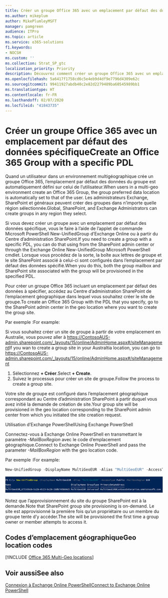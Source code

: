 ```yaml
---
title: Créer un groupe Office 365 avec un emplacement par défaut des données spécifique
ms.author: mikeplum
author: MikePlumleyMSFT
manager: pamgreen
audience: ITPro
ms.topic: article
ms.service: o365-solutions
f1.keywords:
- NOCSH
ms.custom: ''
ms.collection: Strat_SP_gtc
localization_priority: Priority
description: Découvrez comment créer un groupe Office 365 avec un emplacement par défaut des données spécifique dans un environnement multigéographique.
ms.openlocfilehash: 5a6417f1758cd6c5e4eb9d4df9e7796d4309e62c
ms.sourcegitcommit: 99411927abdb40c2e82d2279489ba60545989bb1
ms.translationtype: HT
ms.contentlocale: fr-FR
ms.lasthandoff: 02/07/2020
ms.locfileid: "41843735"
---
```

# <a name="create-an-office-365-group-with-a-specific-pdl"></a><span data-ttu-id="824da-103">Créer un groupe Office 365 avec un emplacement par défaut des données spécifique</span><span class="sxs-lookup"><span data-stu-id="824da-103">Create an Office 365 Group with a specific PDL</span></span>

<span data-ttu-id="824da-104">Quand un utilisateur dans un environnement multigéographique crée un groupe Office 365, l’emplacement par défaut des données du groupe est automatiquement défini sur celui de l’utilisateur.</span><span class="sxs-lookup"><span data-stu-id="824da-104">When users in a multi-geo environment create an Office 365 Group, the group preferred data location is automatically set to that of the user.</span></span> <span data-ttu-id="824da-105">Les administrateurs Exchange, SharePoint et généraux peuvent créer des groupes dans n’importe quelle région sélectionnée.</span><span class="sxs-lookup"><span data-stu-id="824da-105">Global, SharePoint, and Exchange Administrators can create groups in any region they select.</span></span> 

<span data-ttu-id="824da-106">Si vous devez créer un groupe avec un emplacement par défaut des données spécifique, vous le faire à l’aide de l’applet de commande Microsoft PowerShell New-UnifiedGroup d’Exchange Online ou à partir du Centre d’administration SharePoint.</span><span class="sxs-lookup"><span data-stu-id="824da-106">If you need to create a group with a specific PDL, you can do that using from the SharePoint admin center or through the Exchange Online New-UnifiedGroup Microsoft PowerShell cmdlet.</span></span> <span data-ttu-id="824da-107">Lorsque vous procédez de la sorte, la boîte aux lettres de groupe et le site SharePoint associé à celui-ci sont configurés dans l’emplacement par défaut des données spécifié.</span><span class="sxs-lookup"><span data-stu-id="824da-107">When you do this, both the group mailbox and SharePoint site associated with the group will be provisioned in the specified PDL.</span></span>

<span data-ttu-id="824da-108">Pour créer un groupe Office 365 incluant un emplacement par défaut des données à spécifier, accédez au Centre d’administration SharePoint de l’emplacement géographique dans lequel vous souhaitez créer le site de groupe.</span><span class="sxs-lookup"><span data-stu-id="824da-108">To create an Office 365 Group with the PDL that you specify, go to the SharePoint admin center in the geo location where you want to create the group site.</span></span>

<span data-ttu-id="824da-109">Par exemple :</span><span class="sxs-lookup"><span data-stu-id="824da-109">For example:</span></span>

<span data-ttu-id="824da-110">Si vous souhaitez créer un site de groupe à partir de votre emplacement en Australie, vous pouvez aller à https://ContosoAUS-admin.sharepoint.com/_layouts/15/online/AdminHome.aspx#/siteManagement</span><span class="sxs-lookup"><span data-stu-id="824da-110">If you wan to create a group site in your Australtia location, you can go to https://ContosoAUS-admin.sharepoint.com/_layouts/15/online/AdminHome.aspx#/siteManagement</span></span>

1. <span data-ttu-id="824da-111">Sélectionnez **+ Créer**.</span><span class="sxs-lookup"><span data-stu-id="824da-111">Select **+ Create**.</span></span>
2. <span data-ttu-id="824da-112">Suivez le processus pour créer un site de groupe.</span><span class="sxs-lookup"><span data-stu-id="824da-112">Follow the process to create a group site.</span></span>

<span data-ttu-id="824da-113">Votre site de groupe est configuré dans l’emplacement géographique correspondant au Centre d’administration SharePoint à partir duquel vous avez initié la demande de création de site.</span><span class="sxs-lookup"><span data-stu-id="824da-113">Your group site will be provisioned in the geo location corresponding to the SharePoint admin center from which you initiated the site creation request.</span></span> 

<span data-ttu-id="824da-114">Utilisation d’Exchange PowerShell</span><span class="sxs-lookup"><span data-stu-id="824da-114">Using Exchange PowerShell</span></span> 

<span data-ttu-id="824da-115">Connectez-vous à Exchange Online PowerShell en transmettant le paramètre *-MailBoxRegion* avec le code d’emplacement géographique.</span><span class="sxs-lookup"><span data-stu-id="824da-115">Connect to Exchange Online PowerShell and pass the parameter *-MailBoxRegion* with the geo location code.</span></span>

<span data-ttu-id="824da-116">Par exemple :</span><span class="sxs-lookup"><span data-stu-id="824da-116">For example:</span></span> 

```PowerShell
New-UnifiedGroup -DisplayName MultiGeoEUR -Alias "MultiGeoEUR" -AccessType Public -MailboxRegion EUR 
```

![Capture d’écran de la cmdlet PowerShell New-UnifiedGroup avec la syntaxe](media/multi-geo-new-group-with-pdl-powershell.png)

<span data-ttu-id="824da-118">Notez que l’approvisionnement du site du groupe SharePoint est à la demande.</span><span class="sxs-lookup"><span data-stu-id="824da-118">Note that SharePoint group site provisioning is on-demand.</span></span> <span data-ttu-id="824da-119">Le site est approvisionné la première fois qu’un propriétaire ou un membre du groupe tente d’y accéder.</span><span class="sxs-lookup"><span data-stu-id="824da-119">The site will be provisioned the first time a group owner or member attempts to access it.</span></span>

## <a name="geo-location-codes"></a><span data-ttu-id="824da-120">Codes d’emplacement géographique</span><span class="sxs-lookup"><span data-stu-id="824da-120">Geo location codes</span></span>

[!INCLUDE [Office 365 Multi-Geo locations](includes/office-365-multi-geo-locations.md)]

## <a name="see-also"></a><span data-ttu-id="824da-121">Voir aussi</span><span class="sxs-lookup"><span data-stu-id="824da-121">See also</span></span>

[<span data-ttu-id="824da-122">Connexion à Exchange Online PowerShell</span><span class="sxs-lookup"><span data-stu-id="824da-122">Connect to Exchange Online PowerShell</span></span>](https://docs.microsoft.com/powershell/exchange/exchange-online/connect-to-exchange-online-powershell/connect-to-exchange-online-powershell)
